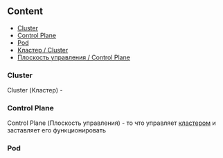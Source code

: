 ## Content

* [Cluster](#cluster)
* [Control Plane](#control-plane)
* [Pod](#pod)
* [Кластер / Cluster](#cluster)
* [Плоскость управления / Control Plane](#control-plane)

### Cluster
Cluster (Кластер) - 

### Control Plane
Control Plane (Плоскость управления) - то что управляет [кластером](#cluster) и заставляет его функционировать 

### Pod